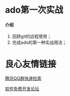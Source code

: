 # ado第一次实战

#### 介绍

1. 回顾git的远程使用；
2. 完成ado的第一种实战用法；

 # 良心友情链接

[腾讯QQ群快速检索](http://u.720life.cn/s/8cf73f7c)

[软件免费开发论坛](http://u.720life.cn/s/bbb01dc0)